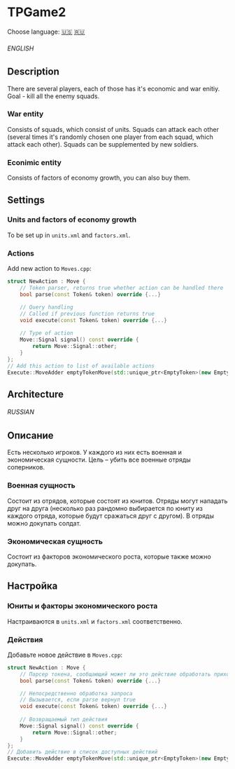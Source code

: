 # TPGame2

Choose language:
[🇺🇸](#english)
[🇷🇺](#russian)


###### ENGLISH

## Description
There are several players, each of those has it's economic and war enitiy. Goal - kill all the enemy squads.
### War entity
Consists of squads, which consist of units. Squads can attack each other (several times it's randomly chosen one player from each squad, which attack each other). Squads can be supplemented by new soldiers.
### Econimic entity
Consists of factors of economy growth, you can also buy them.

## Settings
### Units and factors of economy growth
To be set up in `units.xml` and `factors.xml`.
### Actions
Add new action to `Moves.cpp`:
```c++
struct NewAction : Move {
    // Token parser, returns true whether action can be handled there
    bool parse(const Token& token) override {...}

    // Query handling
    // Called if previous function returns true
    void execute(const Token& token) override {...}
    
    // Type of action
    Move::Signal signal() const override {
        return Move::Signal::other;
    }
};
// Add this action to list of available actions
Execute::MoveAdder emptyTokenMove(std::unique_ptr<EmptyToken>(new EmptyToken()));
```

## Architecture



###### RUSSIAN

## Описание
Есть несколько игроков. У каждого из них есть военная и экономическая сущности. Цель – убить все военные отряды соперников.
### Военная сущность
Состоит из отрядов, которые состоят из юнитов. Отряды могут нападать друг на друга (несколько раз рандомно выбирается по юниту из каждого отряда, которые будут сражаться друг с другом). В отряды можно докупать солдат.
### Экономическая сущность
Состоит из факторов экономического роста, которые также можно докупать.

## Настройка
### Юниты и факторы экономического роста
Настраиваются в `units.xml` и `factors.xml` соответственно.
### Действия
Добавьте новое действие в `Moves.cpp`:
```c++
struct NewAction : Move {
    // Парсер токена, сообщающий может ли это действие обработать приходящий запрос
    bool parse(const Token& token) override {...}

    // Непосредственно обработка запроса
    // Вызывается, если parse вернул true
    void execute(const Token& token) override {...}
    
    // Возвращаемый тип действия
    Move::Signal signal() const override {
        return Move::Signal::other;
    }
};
// Добавить действие в список доступных действий
Execute::MoveAdder emptyTokenMove(std::unique_ptr<EmptyToken>(new EmptyToken()));
```

